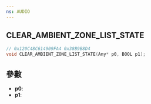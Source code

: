 ```yaml
---
ns: AUDIO
---
```

## CLEAR_AMBIENT_ZONE_LIST_STATE

```c
// 0x120C48C614909FA4 0x38B9B8D4
void CLEAR_AMBIENT_ZONE_LIST_STATE(Any* p0, BOOL p1);
```


## 參數
* **p0**: 
* **p1**: 


